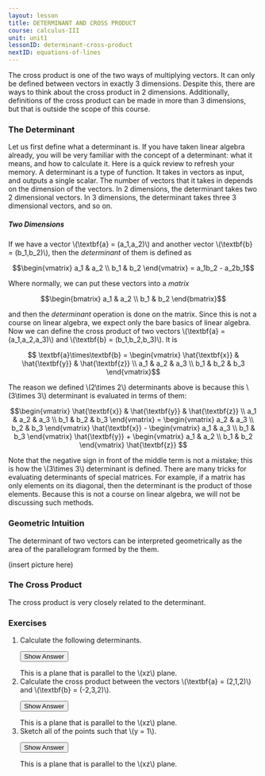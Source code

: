 ```yaml
---
layout: lesson
title: DETERMINANT AND CROSS PRODUCT
course: calculus-III
unit: unit1
lessonID: determinant-cross-product
nextID: equations-of-lines
---
```


The cross product is one of the two ways of multiplying vectors. It can only be defined between vectors in exactly 3 dimensions. Despite this, there are ways to think about the cross product in 2 dimensions. Additionally, definitions of the cross product can be made in more than 3 dimensions, but that is outside the scope of this course. 

### The Determinant

Let us first define what a determinant is. If you have taken linear algebra already, you will be very familiar with the concept of a determinant: what it means, and how to calculate it. Here is a quick review to refresh your memory. A determinant is a type of function. It takes in vectors as input, and outputs a single scalar. The number of vectors that it takes in depends on the dimension of the vectors. In 2 dimensions, the determinant takes two 2 dimensional vectors. In 3 dimensions, the determinant takes three 3 dimensional vectors, and so on. 

##### Two Dimensions
If we have a vector \\(\textbf{a} = (a_1,a_2)\\) and another vector \\(\textbf{b} = (b_1,b_2)\\), then the *determinant* of them is defined as 

$$\begin{vmatrix} a_1 & a_2 \\ b_1 & b_2 \end{vmatrix} = a_1b_2 - a_2b_1$$

Where normally, we can put these vectors into a *matrix*

$$\begin{bmatrix} a_1 & a_2 \\ b_1 & b_2 \end{bmatrix}$$

and then the *determinant* operation is done on the matrix. Since this is not a course on linear algebra, we expect only the bare basics of linear algebra. Now we can define the cross product of two vectors \\(\textbf{a} = (a_1,a_2,a_3)\\) and \\(\textbf{b} = (b_1,b_2,b_3)\\). It is

$$ \textbf{a}\times\textbf{b} = \begin{vmatrix} \hat{\textbf{x}} & \hat{\textbf{y}} & \hat{\textbf{z}} \\ a_1 & a_2 & a_3 \\ b_1 & b_2 & b_3 \end{vmatrix}$$

The reason we defined \\(2\times 2\\) determinants above is because this \\(3\times 3\\) determinant is evaluated in terms of them: 

$$\begin{vmatrix} \hat{\textbf{x}} & \hat{\textbf{y}} & \hat{\textbf{z}} \\ a_1 & a_2 & a_3 \\ b_1 & b_2 & b_3 \end{vmatrix} = \begin{vmatrix} a_2 & a_3 \\ b_2 & b_3 \end{vmatrix} \hat{\textbf{x}} -  \begin{vmatrix} a_1 & a_3 \\ b_1 & b_3 \end{vmatrix} \hat{\textbf{y}} +  \begin{vmatrix} a_1 & a_2 \\ b_1 & b_2 \end{vmatrix} \hat{\textbf{z}} $$

Note that the negative sign in front of the middle term is not a mistake; this is how the \\(3\times 3\\) determinant is defined. There are many tricks for evaluating determinants of special matrices. For example, if a matrix has only elements on its diagonal, then the determinant is the product of those elements. Because this is not a course on linear algebra, we will not be discussing such methods.

### Geometric Intuition

The determinant of two vectors can be interpreted geometrically as the area of the parallelogram formed by the them. 

(insert picture here)



### The Cross Product
The cross product is very closely related to the determinant. 


### Exercises

<ol>
<li> <div> Calculate the following determinants. </div>

<button onclick="myFunction('answer1')" class="answerButton">Show Answer</button>
<div  id="answer1" class="answer">
This is a plane that is parallel to the \(xz\) plane. 
</div> </li>


<li> <div> Calculate the cross product between the vectors \(\textbf{a} = (2,1,2)\) and \(\textbf{b} = (-2,3,2)\). </div>

<button onclick="myFunction('answer2')" class="answerButton">Show Answer</button>
<div  id="answer2" class="answer">
This is a plane that is parallel to the \(xz\) plane. 
</div> </li>
<li> <div> Sketch all of the points such that \(y = 1\). </div>

<button onclick="myFunction('answer3')" class="answerButton">Show Answer</button>
<div  id="answer3" class="answer">
This is a plane that is parallel to the \(xz\) plane. 
</div> </li>
</ol>

